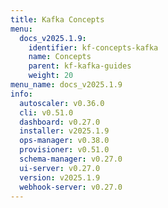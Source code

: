 ```yaml
---
title: Kafka Concepts
menu:
  docs_v2025.1.9:
    identifier: kf-concepts-kafka
    name: Concepts
    parent: kf-kafka-guides
    weight: 20
menu_name: docs_v2025.1.9
info:
  autoscaler: v0.36.0
  cli: v0.51.0
  dashboard: v0.27.0
  installer: v2025.1.9
  ops-manager: v0.38.0
  provisioner: v0.51.0
  schema-manager: v0.27.0
  ui-server: v0.27.0
  version: v2025.1.9
  webhook-server: v0.27.0
---
```


